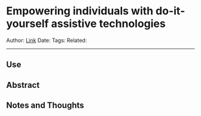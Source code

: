 #  Empowering individuals with do-it-yourself assistive technologies
Author:
[Link](https://dl.acm.org/doi/10.1145/2049536.2049541)
Date:
Tags:
Related:

---

## Use

## Abstract

## Notes and Thoughts